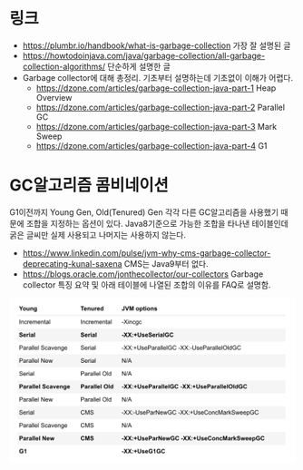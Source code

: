 <!-- TITLE: Garbage Collection -->
<!-- SUBTITLE: -->

# 링크
* https://plumbr.io/handbook/what-is-garbage-collection 가장 잘 설명된 글
* https://howtodoinjava.com/java/garbage-collection/all-garbage-collection-algorithms/ 단순하게 설명한 글
* Garbage collector에 대해 총정리. 기초부터 설명하는데 기초없이 이해가 어렵다.
  * https://dzone.com/articles/garbage-collection-java-part-1 Heap Overview
  * https://dzone.com/articles/garbage-collection-java-part-2 Parallel GC
  * https://dzone.com/articles/garbage-collection-java-part-3 Mark Sweep
  * https://dzone.com/articles/garbage-collection-java-part-4 G1

# GC알고리즘 콤비네이션
G1이전까지 Young Gen, Old(Tenured) Gen 각각 다른 GC알고리즘을 사용했기 때문에 조합을 지정하는 옵션이 있다.
Java8기준으로 가능한 조합을 타나낸 테이블인데 굵은 글씨만 실제 사용되고 나머지는 사용하지 않는다.
* https://www.linkedin.com/pulse/jvm-why-cms-garbage-collector-deprecating-kunal-saxena CMS는 Java9부터 없다.
* https://blogs.oracle.com/jonthecollector/our-collectors Garbage collector 특징 요약 및 아래 테이블에 나열된 조합의 이유를 FAQ로 설명함.

![2018 10 01 12 56 36](/research/java/files/garbage-collection/-2018-10-01--12-56-36.png "2018 10 01 12 56 36")